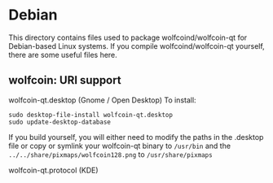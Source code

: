 
Debian
====================
This directory contains files used to package wolfcoind/wolfcoin-qt
for Debian-based Linux systems. If you compile wolfcoind/wolfcoin-qt yourself, there are some useful files here.

## wolfcoin: URI support ##


wolfcoin-qt.desktop  (Gnome / Open Desktop)
To install:

	sudo desktop-file-install wolfcoin-qt.desktop
	sudo update-desktop-database

If you build yourself, you will either need to modify the paths in
the .desktop file or copy or symlink your wolfcoin-qt binary to `/usr/bin`
and the `../../share/pixmaps/wolfcoin128.png` to `/usr/share/pixmaps`

wolfcoin-qt.protocol (KDE)

